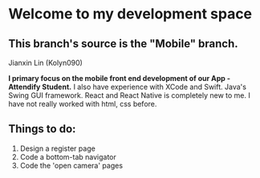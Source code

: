 # Welcome to my development space
## This branch's source is the "Mobile" branch.
Jianxin Lin (Kolyn090)

**I primary focus on the mobile front end development
of our App - Attendify Student.**
I also have experience with XCode and Swift. Java's Swing GUI framework.
React and React Native is completely new to me. I have not really worked with 
html, css before.

## Things to do:
1. Design a register page
2. Code a bottom-tab navigator
3. Code the 'open camera' pages

